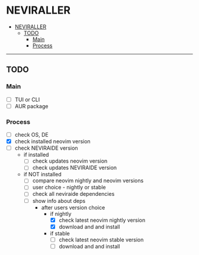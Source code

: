 # NEVIRALLER

<!--toc:start-->
- [NEVIRALLER](#neviraller)
  - [TODO](#todo)
    - [Main](#main)
    - [Process](#process)
<!--toc:end-->

---

## TODO

### Main
- [ ] TUI or CLI
- [ ] AUR package
### Process
- [ ] check OS, DE 
- [x] check installed neovim version
- [ ] check NEVIRAIDE version
    - if installed
        - [ ] check updates neovim version
        - [ ] check updates NEVIRAIDE version
    - if NOT installed
        - [ ] compare neovim nightly and neovim versions
        - [ ] user choice - nightly or stable
        - [ ] check all neviraide dependencies
        - [ ] show info about deps
            - after users version choice 
                - if nightly
                    - [x] check latest neovim nightly version
                    - [x] download and and install
                - if stable
                    - [ ] check latest neovim stable version
                    - [ ] download and and install
